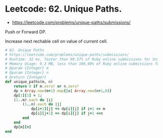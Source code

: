 # Leetcode: 62. Unique Paths.

- https://leetcode.com/problems/unique-paths/submissions/

Push or Forward DP.

Increase next rechable cell on value of current cell.

```Ruby
# 62. Unique Paths
# https://leetcode.com/problems/unique-paths/submissions/
# Runtime: 32 ms, faster than 90.57% of Ruby online submissions for Unique Paths.
# Memory Usage: 9.3 MB, less than 100.00% of Ruby online submissions for Unique Paths.
# @param {Integer} m
# @param {Integer} n
# @return {Integer}
def unique_paths(m, n)
    return 0 if m.zero? or n.zero?
    dp = Array.new(m+1).map{|x| Array.new(n+1,0)}
    dp[1][1] = 1;
    (1..m).each do |i|
        (1..n).each do |j|
            dp[i+1][j] += dp[i][j] if i+1 <= m
            dp[i][j+1] += dp[i][j] if j+1 <=n
        end
    end
    dp[m][n]
end
```